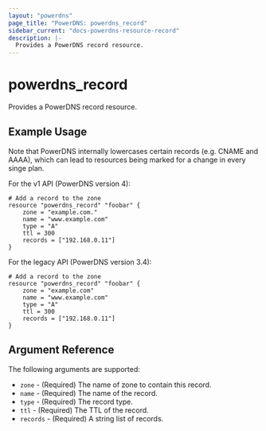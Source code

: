 ```yaml
---
layout: "powerdns"
page_title: "PowerDNS: powerdns_record"
sidebar_current: "docs-powerdns-resource-record"
description: |-
  Provides a PowerDNS record resource.
---
```


# powerdns\_record

Provides a PowerDNS record resource.

## Example Usage

Note that PowerDNS internally lowercases certain records (e.g. CNAME and AAAA), which can lead to resources being marked for a change in every singe plan.

For the v1 API (PowerDNS version 4):

```
# Add a record to the zone
resource "powerdns_record" "foobar" {
	zone = "example.com."
	name = "www.example.com"
	type = "A"
	ttl = 300
	records = ["192.168.0.11"]
}
```

For the legacy API (PowerDNS version 3.4):

```
# Add a record to the zone
resource "powerdns_record" "foobar" {
	zone = "example.com"
	name = "www.example.com"
	type = "A"
	ttl = 300
	records = ["192.168.0.11"]
}
```

## Argument Reference

The following arguments are supported:

* `zone` - (Required) The name of zone to contain this record.
* `name` - (Required) The name of the record.
* `type` - (Required) The record type.
* `ttl` - (Required) The TTL of the record.
* `records` - (Required) A string list of records.

